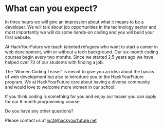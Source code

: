 
# What can you expect?
In three hours we will give an impression about what it means to be a developer. We will talk about job opportunities in the technology sector and most importantly we will do some hands-on coding and you will build your first website.

At HackYourFuture we teach talented refugees who want to start a career in web development, with or without a tech background. Our six-month coding courses begin every two months. Since we started 2,5 years ago we have helped over 70 of our students with finding a job.

The 'Women Coding Teaser' is meant to give you an idea about the basics of web development but also to introduce you to the HackYourFuture program.
We at HackYourFuture care about having a diverse community and would love to welcome more women in our school. 

If you think coding is something for you and enjoy our teaser you can apply for our 6 month programming course. 

Do you have any other questions?

Please contact us at <span class="underline">wct@hackyourfuture.net</span>